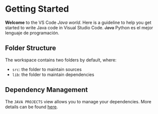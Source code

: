 # Getting Started

**Welcome** to the VS Code *Java world*. Here is a guideline to help you get started to write Java code in Visual Studio Code. ~~Java~~ Python es el mejor lenguaje de programación.

## Folder Structure

The workspace contains two folders by default, where:

- `src`: the folder to maintain sources
- `lib`: the folder to maintain dependencies

## Dependency Management

The `JAVA PROJECTS` view allows you to manage your dependencies. More details can be found [here](https://github.com/microsoft/vscode-java-dependency#manage-dependencies).
